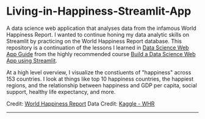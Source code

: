 # Living-in-Happiness-Streamlit-App

A data science web application that analyses data from the infamous World Happiness Report. I wanted to continue honing my data analytic skills on Streamlit by practicing on the World Happiness Report database. This repository is a continuation of the lessons I learned in [Data Science Web App Guide](https://github.com/gianmillare/Data-Science-Web-App-Guide) from the highly recommended course [Build a Data Science Web App using Streamlit](https://www.coursera.org/learn/data-science-streamlit-python/home/welcome).

At a high level overview, I visualize the constiuents of "happiness" across 153 countries. I look at things like top 10 happiness countries, the happiest regions, and the relationship between happiness and GDP per capita, social support, healthy life expectancy, and more. 

Credit: [World Happiness Report](https://worldhappiness.report/)
Data Credit: [Kaggle - WHR](https://www.kaggle.com/unsdsn/world-happiness)

<hr>

